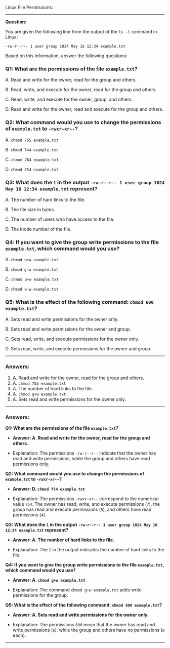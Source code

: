Linux File Permissions:

---

**Question:** 

You are given the following line from the output of the `ls -l` command in Linux:

```
-rw-r--r-- 1 user group 1024 May 16 12:34 example.txt
```

Based on this information, answer the following questions:

### Q1: What are the permissions of the file `example.txt`?

A. Read and write for the owner, read for the group and others.

B. Read, write, and execute for the owner, read for the group and others.

C. Read, write, and execute for the owner, group, and others.

D. Read and write for the owner, read and execute for the group and others.

### Q2: What command would you use to change the permissions of `example.txt` to `-rwxr-xr--`?

A. `chmod 755 example.txt`

B. `chmod 744 example.txt`

C. `chmod 764 example.txt`

D. `chmod 754 example.txt`

### Q3: What does the `1` in the output `-rw-r--r-- 1 user group 1024 May 16 12:34 example.txt` represent?

A. The number of hard links to the file.

B. The file size in bytes.

C. The number of users who have access to the file.

D. The inode number of the file.

### Q4: If you want to give the group write permissions to the file `example.txt`, which command would you use?

A. `chmod g+w example.txt`

B. `chmod g-w example.txt`

C. `chmod o+w example.txt`

D. `chmod o-w example.txt`

### Q5: What is the effect of the following command: `chmod 600 example.txt`?

A. Sets read and write permissions for the owner only.

B. Sets read and write permissions for the owner and group.

C. Sets read, write, and execute permissions for the owner only.

D. Sets read, write, and execute permissions for the owner and group.

---

### Answers:

1. A. Read and write for the owner, read for the group and others.
2. A. `chmod 755 example.txt`
3. A. The number of hard links to the file.
4. A. `chmod g+w example.txt`
5. A. Sets read and write permissions for the owner only.

---

### Answers:

**Q1: What are the permissions of the file `example.txt`?**

- **Answer: A. Read and write for the owner, read for the group and others.**

- Explanation: The permissions `-rw-r--r--` indicate that the owner has read and write permissions, while the group and others have read permissions only.

**Q2: What command would you use to change the permissions of `example.txt` to `-rwxr-xr--`?**

- **Answer: D. `chmod 754 example.txt`**

- Explanation: The permissions `-rwxr-xr--` correspond to the numerical value `754`. The owner has read, write, and execute permissions (`7`), the group has read and execute permissions (`5`), and others have read permissions (`4`).

**Q3: What does the `1` in the output `-rw-r--r-- 1 user group 1024 May 16 12:34 example.txt` represent?**

- **Answer: A. The number of hard links to the file.**

- Explanation: The `1` in the output indicates the number of hard links to the file.

**Q4: If you want to give the group write permissions to the file `example.txt`, which command would you use?**

- **Answer: A. `chmod g+w example.txt`**

- Explanation: The command `chmod g+w example.txt` adds write permissions for the group.

**Q5: What is the effect of the following command: `chmod 600 example.txt`?**

- **Answer: A. Sets read and write permissions for the owner only.**

- Explanation: The permissions `600` mean that the owner has read and write permissions (`6`), while the group and others have no permissions (`0` each).

---

